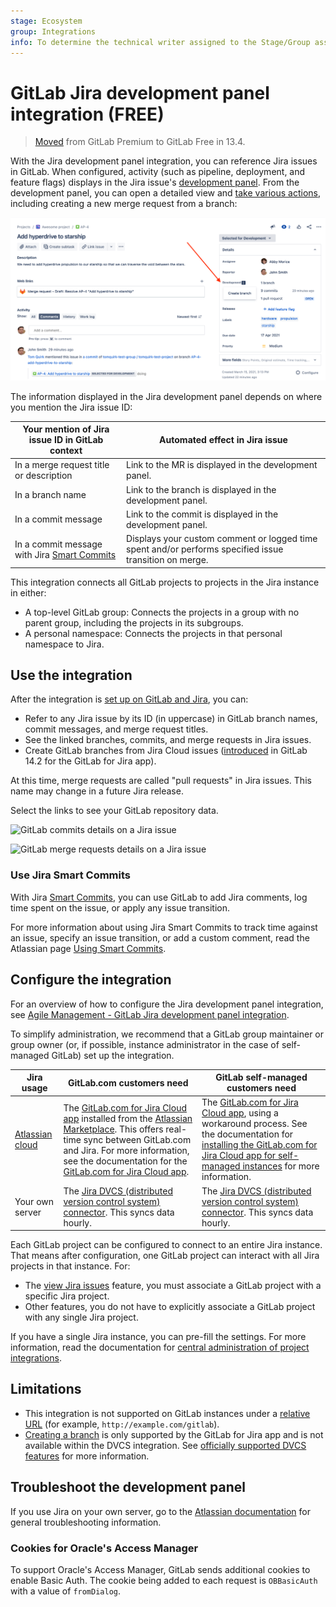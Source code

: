 ```yaml
---
stage: Ecosystem
group: Integrations
info: To determine the technical writer assigned to the Stage/Group associated with this page, see https://about.gitlab.com/handbook/product/ux/technical-writing/#assignments
---
```


# GitLab Jira development panel integration **(FREE)**

> [Moved](https://gitlab.com/gitlab-org/gitlab/-/issues/233149) from GitLab Premium to GitLab Free in 13.4.

With the Jira development panel integration, you can reference Jira issues in GitLab.
When configured, activity (such as pipeline, deployment, and feature flags) displays in the Jira issue's
[development panel](https://support.atlassian.com/jira-software-cloud/docs/view-development-information-for-an-issue/).
From the development panel, you can open a detailed view and
[take various actions](#use-the-integration), including creating a new merge request from a branch:

![Branch, Commit and Pull Requests links on Jira issue](img/jira_dev_panel_jira_setup_3.png)

The information displayed in the Jira development panel depends on where you mention the Jira issue ID:

| Your mention of Jira issue ID in GitLab context   | Automated effect in Jira issue                                                                         |
|---------------------------------------------------|--------------------------------------------------------------------------------------------------------|
| In a merge request title or description           | Link to the MR is displayed in the development panel.                                                      |
| In a branch name                                  | Link to the branch is displayed in the development panel.                                                  |
| In a commit message                               | Link to the commit is displayed in the development panel.                                                  |
| In a commit message with Jira [Smart Commits](https://confluence.atlassian.com/fisheye/using-smart-commits-960155400.html) | Displays your custom comment or logged time spent and/or performs specified issue transition on merge. |

This integration connects all GitLab projects to projects in the Jira instance in either:

- A top-level GitLab group: Connects the projects in a group with no parent group,
  including the projects in its subgroups.
- A personal namespace: Connects the projects in that personal namespace to Jira.

## Use the integration

After the integration is [set up on GitLab and Jira](#configure-the-integration), you can:

- Refer to any Jira issue by its ID (in uppercase) in GitLab branch names,
  commit messages, and merge request titles.
- See the linked branches, commits, and merge requests in Jira issues.
- Create GitLab branches from Jira Cloud issues ([introduced](https://gitlab.com/gitlab-org/gitlab/-/merge_requests/66032) in GitLab 14.2 for the GitLab for Jira app).

At this time, merge requests are called "pull requests" in Jira issues.
This name may change in a future Jira release.

Select the links to see your GitLab repository data.

![GitLab commits details on a Jira issue](img/jira_dev_panel_jira_setup_4.png)

![GitLab merge requests details on a Jira issue](img/jira_dev_panel_jira_setup_5.png)

### Use Jira Smart Commits

With Jira [Smart Commits](https://confluence.atlassian.com/fisheye/using-smart-commits-960155400.html),
you can use GitLab to add Jira comments, log time spent on the issue, or apply any issue transition.

For more information about using Jira Smart Commits to track time against an issue, specify
an issue transition, or add a custom comment, read the Atlassian page
[Using Smart Commits](https://confluence.atlassian.com/fisheye/using-smart-commits-960155400.html).

## Configure the integration

<i class="fa fa-youtube-play youtube" aria-hidden="true"></i>
For an overview of how to configure the Jira development panel integration, see
[Agile Management - GitLab Jira development panel integration](https://www.youtube.com/watch?v=VjVTOmMl85M).

To simplify administration, we recommend that a GitLab group maintainer or group owner
(or, if possible, instance administrator in the case of self-managed GitLab) set up the integration.

| Jira usage | GitLab.com customers need | GitLab self-managed customers need |
|------------|---------------------------|------------------------------------|
| [Atlassian cloud](https://www.atlassian.com/migration/assess/why-cloud) | The [GitLab.com for Jira Cloud app](https://marketplace.atlassian.com/apps/1221011/gitlab-com-for-jira-cloud?hosting=cloud&tab=overview) installed from the [Atlassian Marketplace](https://marketplace.atlassian.com). This offers real-time sync between GitLab.com and Jira. For more information, see the documentation for the [GitLab.com for Jira Cloud app](connect-app.md). | The [GitLab.com for Jira Cloud app](https://marketplace.atlassian.com/apps/1221011/gitlab-com-for-jira-cloud?hosting=cloud&tab=overview), using a workaround process. See the documentation for [installing the GitLab.com for Jira Cloud app for self-managed instances](connect-app.md#install-the-gitlabcom-for-jira-cloud-app-for-self-managed-instances) for more information. |
| Your own server | The [Jira DVCS (distributed version control system) connector](dvcs.md). This syncs data hourly. | The [Jira DVCS (distributed version control system) connector](dvcs.md). This syncs data hourly. |

Each GitLab project can be configured to connect to an entire Jira instance. That means after
configuration, one GitLab project can interact with all Jira projects in that instance. For:

- The [view Jira issues](issues.md#view-jira-issues) feature, you must associate a GitLab project with a
  specific Jira project.
- Other features, you do not have to explicitly associate a GitLab project with any single Jira
  project.

If you have a single Jira instance, you can pre-fill the settings. For more information, read the
documentation for [central administration of project integrations](../../user/admin_area/settings/project_integration_management.md).

## Limitations

- This integration is not supported on GitLab instances under a
[relative URL](https://docs.gitlab.com/omnibus/settings/configuration.html#configure-a-relative-url-for-gitlab)
(for example, `http://example.com/gitlab`).
- [Creating a branch](https://gitlab.com/gitlab-org/gitlab/-/issues/2647) is only supported by the GitLab for Jira app and is not available within the DVCS integration. See [officially supported DVCS features](https://confluence.atlassian.com/adminjiraserver/integrating-with-development-tools-938846890.html) for more information.

## Troubleshoot the development panel

If you use Jira on your own server, go to the [Atlassian documentation](https://confluence.atlassian.com/jirakb/troubleshoot-the-development-panel-in-jira-server-574685212.html)
for general troubleshooting information.

### Cookies for Oracle's Access Manager

To support Oracle's Access Manager, GitLab sends additional cookies
to enable Basic Auth. The cookie being added to each request is `OBBasicAuth` with
a value of `fromDialog`.
